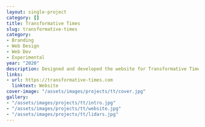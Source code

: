 ```yaml
---
layout: single-project
category: []
title: Transformative Times
slug: transformative-times
category:
- Branding
- Web Design
- Web Dev
- Experimental
year: "2020"
description: Designed and developed the website for Transformative Times, a With Company spinoff that aims to study and explore how interconnected systems are shaping and changing our ways of living.
links:
- url: https://transformative-times.com 
  linktext: Website
cover-image: "/assets/images/projects/tt/cover.jpg"
gallery:
- "/assets/images/projects/tt/intro.jpg"
- "/assets/images/projects/tt/website.jpg"
- "/assets/images/projects/tt/lidars.jpg"
---
```


